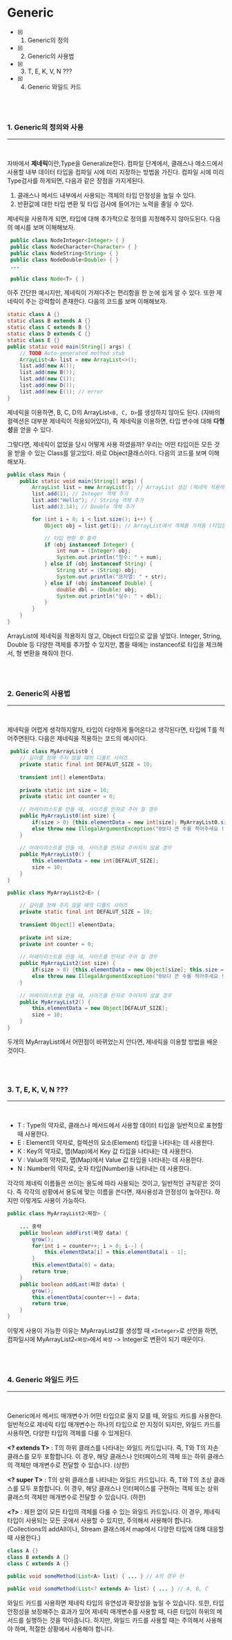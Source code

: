 # Generic

- [x] 1. Generic의 정의
- [x] 2. Generic의 사용법
- [x] 3. T, E, K, V, N ???
- [x] 4. Generic 와일드 카드


<br>
<br>

### 1. Generic의 정의와 사용

---
<br>

 자바에서 **제네릭**이란,Type을 Generalize한다. 컴파일 단계에서, 클래스나 메소드에서 사용할 내부 데이터 타입을 컴파일 시에 미리 지정하는 방법을 가진다. 컴파일 시에 미리 Type검사를 하게되면, 다음과 같은 장점을 가지게된다.

 1. 클래스나 메서드 내부에서 사용되는 객체의 타입 안정성을 높일 수 있다.
 2. 반환값에 대한 타입 변환 및 타입 검사에 들어가는 노력을 줄일 수 있다.

 제네릭을 사용하게 되면, 타입에 대해 추가적으로 정의를 지정해주지 않아도된다. 다음의 예시를 보며 이해해보자.

```java
 public class NodeInteger<Integer> { }
 public class NodeCharacter<Character> { }
 public class NodeString<String> { }
 public class NodeDouble<Double> { }
 ...

 public class Node<T> { }
```

 아주 간단한 예시지만, 제네릭이 가져다주는 편리함을 한 눈에 쉽게 알 수 있다. 또한 제네릭이 주는 강력함이 존재한다. 다음의 코드를 보며 이해해보자.

```java
static class A {}
static class B extends A {}
static class C extends B {}
static class D extends C {}
static class E {}
public static void main(String[] args) {
	// TODO Auto-generated method stub
	ArrayList<A> list = new ArrayList<>();
	list.add(new A());
	list.add(new B());
	list.add(new C());
	list.add(new D());
	list.add(new E()); // error
}
```

 제네릭을 이용하면, B, C, D의 ArrayList`<B, C, D>`를 생성하지 않아도 된다. (자바의 컬렉션은 대부분 제네릭이 적용되어있다), 즉 제네릭을 이용하면, 타입 변수에 대해 **다형성**을 얻을 수 있다. 

 그렇다면, 제네릭이 없었을 당시 어떻게 사용 하였을까? 우리는 어떤 타입이든 모든 것을 받을 수 있는 Class를 알고있다. 바로 Object클래스이다. 다음의 코드를 보며 이해해보자.

```java
public class Main {
    public static void main(String[] args) {
        ArrayList list = new ArrayList(); // ArrayList 생성 (제네릭 적용하지 않음)
        list.add(1); // Integer 객체 추가
        list.add("Hello"); // String 객체 추가
        list.add(3.14); // Double 객체 추가

        for (int i = 0; i < list.size(); i++) {
            Object obj = list.get(i); // ArrayList에서 객체를 가져옴 (타입은 Object)

            // 타입 변환 후 출력
            if (obj instanceof Integer) {
                int num = (Integer) obj;
                System.out.println("정수: " + num);
            } else if (obj instanceof String) {
                String str = (String) obj;
                System.out.println("문자열: " + str);
            } else if (obj instanceof Double) {
                double dbl = (Double) obj;
                System.out.println("실수: " + dbl);
            }
        }
    }
}
```

 ArrayList에 제네릭을 적용하지 않고, Object 타입으로 값을 넣었다. Integer, String, Double 등 다양한 객체를 추가할 수 있지만, 뽑을 때에는 instanceof로 타입을 체크해서, 형 변환을 해줘야 한다.

<br><br>

### 2. Generic의 사용법

---

<br>

 제네릭을 어렵게 생각하지말자, 타입이 다양하게 들어온다고 생각된다면, 타입에 T를 적어주면된다. 다음은 제네릭을 적용하는 코드의 예시이다.

```java
 public class MyArrayList0 {
	// 길이를 정해 주지 않을 때의 디폴트 사이즈 
	private static final int DEFALUT_SIZE = 10;
	
    transient int[] elementData;
    
    private static int size = 10;
    private static int counter = 0;
    
    // 어레이리스트를 만들 때, 사이즈를 인자로 주어 질 경우 
	public MyArrayList0(int size) {
		if(size > 0) {this.elementData = new int[size]; MyArrayList0.size = size;}
		else throw new IllegalArgumentException("0보다 큰 수를 적어주세요 !");
	}
	
	// 어레이리스트를 만들 때, 사이즈를 인자로 주어지지 않을 경우 
	public MyArrayList0() {
		this.elementData = new int[DEFALUT_SIZE];
		size = 10;
	}
}

public class MyArrayList2<E> {
	
	// 길이를 정해 주지 않을 때의 디폴트 사이즈 
	private static final int DEFALUT_SIZE = 10;
	
    transient Object[] elementData;
    
    private int size;
    private int counter = 0;
    
    // 어레이리스트를 만들 때, 사이즈를 인자로 주어 질 경우 
	public MyArrayList2(int size) {
		if(size > 0) {this.elementData = new Object[size]; this.size = size;}
		else throw new IllegalArgumentException("0보다 큰 수를 적어주세요 !");
	}
	
	// 어레이리스트를 만들 때, 사이즈를 인자로 주어지지 않을 경우 
	public MyArrayList2() {
		this.elementData = new Object[DEFALUT_SIZE];
		size = 10;
	}
}
```

 두개의 MyArrayList에서 어떤점이 바뀌었는지 안다면, 제네릭을 이용할 방법을 배운 것이다.

<br><br>

### 3. T, E, K, V, N ???

---

<br>

 - T : Type의 약자로, 클래스나 메서드에서 사용할 데이터 타입을 일반적으로 표현할 때 사용한다.
 - E : Element의 약자로, 컬렉션의 요소(Element) 타입을 나타내는 데 사용한다.
 - K : Key의 약자로, 맵(Map)에서 Key 값 타입을 나타내는 데 사용한다.
 - V : Value의 약자로, 맵(Map)에서 Value 값 타입을 나타내는 데 사용한다.
 - N : Number의 약자로, 숫자 타입(Number)을 나타내는 데 사용한다.

 각각의 제네릭 이름들은 쓰이는 용도에 따라 사용되는 것이고, 일반적인 규칙같은 것이다. 즉 각각의 상황에서 용도에 맞는 이름을 쓴다면, 재사용성과 안정성이 높아진다. 하지만 이렇게도 사용이 가능하다.

```java
public class MyArrayList2<짜장> {
	
    ... 중략
	public boolean addFirst(짜장 data) {
		grow();
		for(int i = counter++; i > 0; i--) {
			this.elementData[i] = this.elementData[i - 1];
		}
		this.elementData[0] = data;
		return true;
	}
	public boolean addLast(짜장 data) {
		grow();
		this.elementData[counter++] = data;
		return true;
	}
}
```

 이렇게 사용이 가능한 이유는 MyArrayList2를 생성할 때 `<Integer>`로 선언을 하면, 컴파일시에 MyArrayList2`<짜장>`에서 `짜장` -> Integer로 변환이 되기 때문이다.

<br><br>

### 4. Generic 와일드 카드

---

<br>

 Generic에서 메서드 매개변수가 어떤 타입으로 올지 모를 때, 와일드 카드를 사용한다. 일반적으로 제네릭 타입 매개변수는 하나의 타입으로 만 지정이 되지만, 와일드 카드를 사용하면, 다양한 타입의 객체를 다룰 수 있게된다.

 **<? extends T>** : T의 하위 클래스를 나타내는 와일드 카드입니다. 즉, T와 T의 자손 클래스를 모두 포함합니다. 이 경우, 해당 클래스나 인터페이스의 객체 또는 하위 클래스의 객체만 매개변수로 전달할 수 있습니다. (상한)

 **<? super T>** : T의 상위 클래스를 나타내는 와일드 카드입니다. 즉, T와 T의 조상 클래스를 모두 포함합니다. 이 경우, 해당 클래스나 인터페이스를 구현하는 객체 또는 상위 클래스의 객체만 매개변수로 전달할 수 있습니다. (하한)

 **<?>** : 제한 없이 모든 타입의 객체를 다룰 수 있는 와일드 카드입니다. 이 경우, 제네릭 타입이 사용되는 모든 곳에서 사용할 수 있지만, 주의해서 사용해야 합니다. (Collections의 addAll이나, Stream 클래스에서 map에서 다양한 타입에 대해 대응할 때 사용한다.)


```java
class A {}
class B extends A {}
class C extends A {}

public void someMethod(List<A> list) { ... } // A의 경우 만

public void someMethod(List<? extends A> list) { ... } // A, B, C
```

와일드 카드를 사용하면 제네릭 타입의 유연성과 확장성을 높일 수 있습니다. 또한, 타입 안정성을 보장해주는 효과가 있어 제네릭 매개변수를 사용할 때, 다른 타입이 하위의 메서드를 실행하는 것을 막아줍니다. 하지만, 와일드 카드를 사용할 때는 주의해서 사용해야 하며, 적절한 상황에서 사용해야 합니다.

<br><br>


